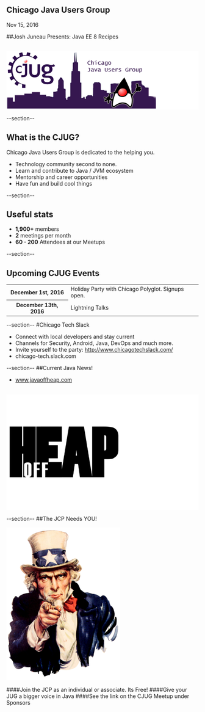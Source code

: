 ## Chicago Java Users Group

Nov 15, 2016


##Josh Juneau Presents: Java EE 8 Recipes

<div style="background-color: white; margin-top: 30px;">
	<img src="images/cjug.gif" style="border: none; box-shadow: none;"/>
</div>

--section--
## What is the CJUG?
Chicago Java Users Group is dedicated to the helping you.

* Technology community second to none.
* Learn and contribute to Java / JVM ecosystem
* Mentorship and career opportunities
* Have fun and build cool things

--section--

## Useful stats

* **1,900+** members
* **2** meetings per month
* **60 - 200** Attendees at our Meetups

--section--

## Upcoming CJUG Events

<table class="upcoming-events">
	<tr>
		<th>December 1st, 2016</th>
		<td>Holiday Party with Chicago Polyglot. Signups open.</td>
	</tr>
	<tr>
		<th>December 13th, 2016</th>
		<td>Lightning Talks</td>
	</tr>
</table>


--section--
#Chicago Tech Slack
* Connect with local developers and stay current
* Channels for Security, Android, Java, DevOps and much more.
* Invite yourself to the party: http://www.chicagotechslack.com/
* chicago-tech.slack.com


--section--
##Current Java News!
* www.javaoffheap.com

<div style="background-color: white; margin-top: 30px;">
	<img src="images/offheap.png" style="border: none; box-shadow: none;" width=300 height=300/>
</div>


--section--
##The JCP Needs YOU!

<img src="images/Uncle_Sam.jpg" style="height:400px"/>

####Join the JCP as an individual or associate.  Its Free!
####Give your JUG a bigger voice in Java
####See the link on the CJUG Meetup under Sponsors


